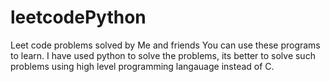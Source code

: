 # leetcodePython
Leet code problems solved by Me and friends
You can use these programs to learn. I have used python to solve the problems, its better to solve such problems using high level programming langauage instead of C.

